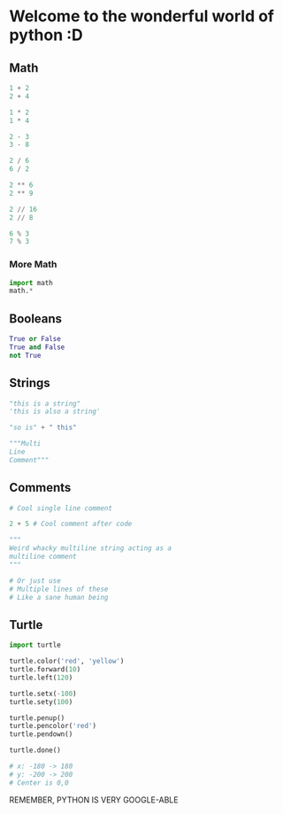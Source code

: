 # Welcome to the wonderful world of python :D

## Math

```python
1 + 2
2 + 4

1 * 2
1 * 4

2 - 3
3 - 8

2 / 6
6 / 2

2 ** 6
2 ** 9

2 // 16
2 // 8

6 % 3
7 % 3
```

### More Math

```python
import math
math.*
```

## Booleans

```python
True or False
True and False
not True
```

## Strings

```python
"this is a string"
'this is also a string'

"so is" + " this"

"""Multi
Line
Comment"""
```

## Comments

```python
# Cool single line comment

2 + 5 # Cool comment after code

"""
Weird whacky multiline string acting as a
multiline comment
"""

# Or just use
# Multiple lines of these
# Like a sane human being
```

## Turtle

```python
import turtle

turtle.color('red', 'yellow')
turtle.forward(10)
turtle.left(120)

turtle.setx(-100)
turtle.sety(100)

turtle.penup()
turtle.pencolor('red')
turtle.pendown()

turtle.done()

# x: -180 -> 180
# y: -200 -> 200
# Center is 0,0
```

REMEMBER, PYTHON IS VERY GOOGLE-ABLE
